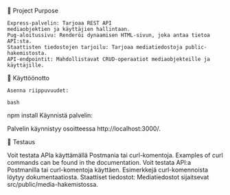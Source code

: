 🎯 Project Purpose

    Express-palvelin: Tarjoaa REST API
    mediaobjektien ja käyttäjien hallintaan.
    Pug-aloitussivu: Renderöi dynaamisen HTML-sivun, joka antaa tietoa API:sta.
    Staattisten tiedostojen tarjoilu: Tarjoaa mediatiedostoja public-hakemistosta.
    API-endpointit: Mahdollistavat CRUD-operaatiot mediaobjekteille ja käyttäjille.

🚀 Käyttöönotto

    Asenna riippuvuudet:

    bash

npm install
Käynnistä palvelin:

Palvelin käynnistyy osoitteessa http://localhost:3000/.

🧪 Testaus

Voit testata APIa
käyttämällä Postmania tai curl-komentoja. Examples of curl commands can be found in the documentation.
Voit testata API:a Postmanilla tai curl-komentoja käyttäen. Esimerkkejä curl-komennoista löytyy dokumentaatiosta.
Staattiset tiedostot: Mediatiedostot sijaitsevat src/public/media-hakemistossa.
